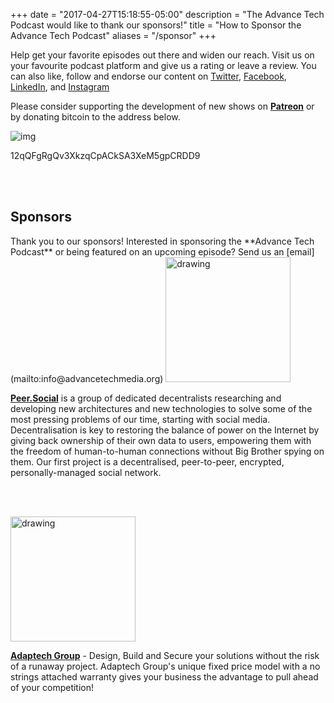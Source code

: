 +++
date = "2017-04-27T15:18:55-05:00"
description = "The Advance Tech Podcast would like to thank our sponsors!"
title = "How to Sponsor the Advance Tech Podcast"
aliases = "/sponsor"
+++


Help get your favorite episodes out there and widen our reach. Visit us on your favourite podcast platform and give us a rating or leave a review. You can also like, follow and endorse our content on [Twitter](https://twitter.com/AdvTechPodcast), [Facebook](https://www.facebook.com/advancetechmedia), [LinkedIn](https://www.linkedin.com/company/advance-tech-media/), and [Instagram](https://www.instagram.com/advance_tech_media/)


Please consider supporting the development of new shows on **[Patreon](https://www.patreon.com/AdvanceTechPodcast?alert=2)** or by donating bitcoin to the address below.

![img](/img/sponsors/wallet.png)

12qQFgRgQv3XkzqCpACkSA3XeM5gpCRDD9

<br></br>

<h2> Sponsors </h2>
Thank you to our sponsors! Interested in sponsoring the **Advance Tech Podcast** or being featured on an upcoming episode? Send us an [email](mailto:info@advancetechmedia.org)


<img src="/img/sponsors/PeerBLUELogo.png" alt="drawing" style="width: 200px;"/>

**[Peer.Social](https://peer.social/)** is a group of dedicated decentralists researching and developing new architectures and new technologies to solve some of the most pressing problems of our time, starting with social media.  Decentralisation is key to restoring the balance of power on the Internet by giving back ownership of their own data to users, empowering them with the freedom of human-to-human connections without Big Brother spying on them.  Our first project is a decentralised, peer-to-peer, encrypted, personally-managed social network.

<br></br>

<img src="/img/sponsors/adaptech.jpg" alt="drawing" style="width: 200px;"/>

**[Adaptech Group](https://www.adaptechgroup.com/)** - Design, Build and Secure your solutions without the risk of a runaway project. Adaptech Group's unique fixed price model with a no strings attached warranty gives your business the advantage to pull ahead of your competition!